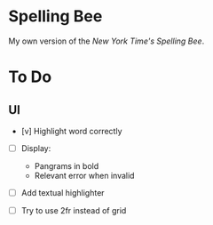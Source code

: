 # Spelling Bee
My own version of the *New York Time's Spelling Bee*.

# To Do

## UI
* [v] Highlight word correctly
* [ ] Display:
    - Pangrams in bold
    - Relevant error when invalid
* [ ] Add textual highlighter
* [ ] Try to use 2fr instead of grid

